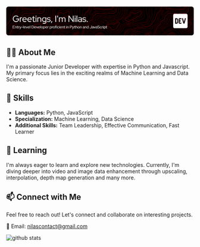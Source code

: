 ![Header](github-header-image.png)

## 👨‍💻 About Me
I'm a passionate Junior Developer with expertise in Python and Javascript. My primary focus lies in the exciting realms of Machine Learning and Data Science.

## 🚀 Skills
- **Languages:** Python, JavaScript
- **Specialization:** Machine Learning, Data Science
- **Additional Skills:** Team Leadership, Effective Communication, Fast Learner

## 🌱 Learning
I'm always eager to learn and explore new technologies. Currently, I'm diving deeper into video and image data enhancement through upscaling, interpolation, depth map generation and many more.

## 📫 Connect with Me
Feel free to reach out! Let's connect and collaborate on interesting projects.

📧 Email: [nilascontact@gmail.com](mailto:nilascontact@gmail.com)

<picture decoding="async" loading="lazy">
  <source media="(prefers-color-scheme: light)" srcset="https://pixel-profile.vercel.app/api/github-stats?username=<NevermindNilas>&theme=summer">
  <source media="(prefers-color-scheme: dark)" srcset="https://pixel-profile.vercel.app/api/github-stats?NevermindNilas=<NevermindNilas>&screen_effect=true&theme=blue_chill">
  <img alt="github stats" src="https://pixel-profile.vercel.app/api/github-stats?username=<NevermindNilas>&theme=summer">
</picture>

